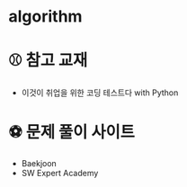 # algorithm
# ⚾ 참고 교재
- 이것이 취업을 위한 코딩 테스트다 with Python

# ⚽ 문제 풀이 사이트
- Baekjoon
- SW Expert Academy

